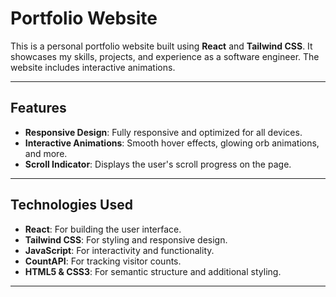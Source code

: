 # Portfolio Website

This is a personal portfolio website built using **React** and **Tailwind CSS**. It showcases my skills, projects, and experience as a software engineer. The website includes interactive animations.

---

## Features

- **Responsive Design**: Fully responsive and optimized for all devices.
- **Interactive Animations**: Smooth hover effects, glowing orb animations, and more.
- **Scroll Indicator**: Displays the user's scroll progress on the page.

---

## Technologies Used

- **React**: For building the user interface.
- **Tailwind CSS**: For styling and responsive design.
- **JavaScript**: For interactivity and functionality.
- **CountAPI**: For tracking visitor counts.
- **HTML5 & CSS3**: For semantic structure and additional styling.

---
